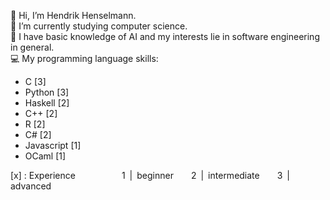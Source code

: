 👋 Hi, I’m Hendrik Henselmann.  
🌱 I’m currently studying computer science.  
👀 I have basic knowledge of AI and my interests lie in software engineering in general.  
:computer: My programming language skills:
   - C [3]
   - Python [3]
   - Haskell [2]
   - C++ [2]
   - R [2]
   - C# [2]
   - Javascript [1]
   - OCaml [1]

[x] : Experience
&emsp;&emsp;&emsp;&emsp;&emsp;1&ensp;|&ensp;beginner&emsp;&emsp;2&ensp;|&ensp;intermediate&emsp;&emsp;3&ensp;|&ensp;advanced
